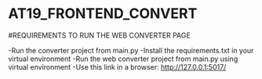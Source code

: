 # AT19_FRONTEND_CONVERT

#REQUIREMENTS TO RUN THE WEB CONVERTER PAGE

-Run the converter project from main.py
-Install the requirements.txt in your virtual environment
-Run the web converter project from main.py using virtual environment
-Use this link in a browser:
http://127.0.0.1:5017/
